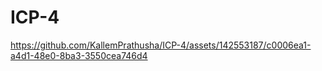 # ICP-4

https://github.com/KallemPrathusha/ICP-4/assets/142553187/c0006ea1-a4d1-48e0-8ba3-3550cea746d4

